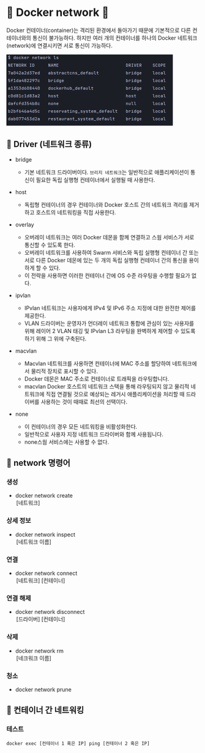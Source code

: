 # 🐋 Docker network 🐋


Docker 컨테이너(container)는 격리된 환경에서 돌아가기 때문에 기본적으로 다른 컨테이너와의 통신이 불가능하다. 
하지만 여러 개의 컨테이너를 하나의 Docker 네트워크(network)에 연결시키면 서로 통신이 가능하다.

![img.png](../images/img.png)

## 🦐 Driver (네트워크 종류)

- bridge
  - 기본 네트워크 드라이버이다. `브리지 네트워크`는 일반적으로 애플리케이션이 통신이 필요한 독립 실행형 컨테이너에서 실행될 때 사용한다.

- host
  - 독립형 컨테이너의 경우 컨테이너와 Docker 호스트 간의 네트워크 격리를 제거하고 호스트의 네트워킹을 직접 사용한다.

- overlay
  - 오버레이 네트워크는 여러 Docker 데몬을 함께 연결하고 스웜 서비스가 서로 통신할 수 있도록 한다. 
  - 오버레이 네트워크를 사용하여 Swarm 서비스와 독립 실행형 컨테이너 간 또는 서로 다른 Docker 데몬에 있는 두 개의 독립 실행형 컨테이너 간의 통신을 용이하게 할 수 있다.
  - 이 전략을 사용하면 이러한 컨테이너 간에 OS 수준 라우팅을 수행할 필요가 없다.

- ipvlan
  - IPvlan 네트워크는 사용자에게 IPv4 및 IPv6 주소 지정에 대한 완전한 제어를 제공한다. 
  - VLAN 드라이버는 운영자가 언더레이 네트워크 통합에 관심이 있는 사용자를 위해 레이어 2 VLAN 태깅 및 IPvlan L3 라우팅을 완벽하게 제어할 수 있도록 하기 위해 그 위에 구축된다.

- macvlan
  - Macvlan 네트워크를 사용하면 컨테이너에 MAC 주소를 할당하여 네트워크에서 물리적 장치로 표시할 수 있다.
  - Docker 데몬은 MAC 주소로 컨테이너로 트래픽을 라우팅합니다. 
  - macvlan Docker 호스트의 네트워크 스택을 통해 라우팅되지 않고 물리적 네트워크에 직접 연결될 것으로 예상되는 레거시 애플리케이션을 처리할 때 드라이버를 사용하는 것이 때때로 최선의 선택이다.

- none
  - 이 컨테이너의 경우 모든 네트워킹을 비활성화한다. 
  - 일반적으로 사용자 지정 네트워크 드라이버와 함께 사용됩니다. 
  - none스웜 서비스에는 사용할 수 없다.


## 🦐 network 명령어
### 생성
  - docker network create <Option> [네트워크]
  
### 상세 정보
  - docker network inspect <Option> [네트워크 이름]
### 연결
  - docker network connect <Option> [네트워크] [컨테이너]
### 연결 해제
  - docker network disconnect <Option> [드라이버] [컨테이너]
### 삭제
  - docker network rm <Option> [네크워크 이름]
### 청소
  - docker network prune

## 🦐 컨테이너 간 네트워킹

### 테스트
    docker exec [컨테이너 1 혹은 IP] ping [컨테이너 2 혹은 IP]

